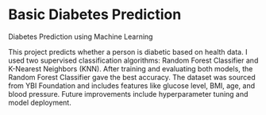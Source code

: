 # Basic Diabetes Prediction
Diabetes Prediction using Machine Learning

This project predicts whether a person is diabetic based on health data.
I used two supervised classification algorithms: Random Forest Classifier and K-Nearest Neighbors (KNN).
After training and evaluating both models, the Random Forest Classifier gave the best accuracy.
The dataset was sourced from YBI Foundation and includes features like glucose level, BMI, age, and blood pressure.
Future improvements include hyperparameter tuning and model deployment.
